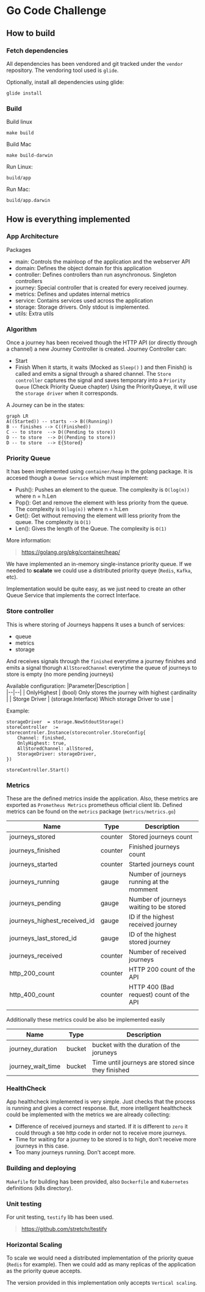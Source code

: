 # Go Code Challenge

## How to build

### Fetch dependencies
All dependencies has been vendored and git tracked under the `vendor` repository. 
The vendoring tool used is  `glide`.

Optionally, install all dependencies using glide:
```
glide install
```

### Build
Build linux
```
make build
```

Build Mac
```
make build-darwin
```


Run Linux:
```
build/app
```

Run Mac:
```
build/app.darwin
```

## How is everything implemented

### App Architecture
Packages
- main: Controls the mainloop of the application and the webserver API
- domain: Defines the object domain for this application
- controller: Defines controllers than run asynchronous. Singleton controllers
- journey: Special controller that is created for every received journey.
- metrics: Defines and updates internal metrics
- service: Contains services used across the application
- storage: Storage drivers. Only stdout is implemented.
- utils: Extra utils

### Algorithm
Once a journey has been received though the HTTP API (or directly through a channel) a new Journey Controller is created.
 Journey Controller can:
 - Start
 - Finish
When it starts, it waits (Mocked as `Sleep()` ) and then Finish() is called and emits a signal through a shared channel.
The `Store controller` captures the signal and saves temporary into a `Priority Queue` (Check Priority Queue chapter)
Using the PriorityQueye, it will use the `storage driver` when it corresponds.

A Journey can be in the states:

```mermaid
graph LR
A((Started)) -- starts --> B((Running))
B -- finishes --> C((Finished))
C -- to store  --> D((Pending to store))
D -- to store  --> D((Pending to store))
D -- to store  --> E{Stored}
```

### Priority Queue
It has been implemented using `container/heap` in the golang package.
It is accesed though a `Queue Service` which must implement:

- Push(): Pushes an element to the queue. The complexity is `O(log(n))` where n = h.Len
- Pop(): Get and remove the element with less priority from the queue. The complexity is `O(log(n))` where n = h.Len
- Get(): Get without removing the element will less priority from the queue. The complexity is `O(1)` 
- Len(): Gives the length of the Queue. The complexity is `O(1)` 

More information:
> https://golang.org/pkg/container/heap/

We have implemented an in-memory single-instance priority queue. If we needed to **scalate** we could use a distributed priority queye (`Redis`, `Kafka`, etc).

Implementation would be quite easy, as we just need to create an other Queue Service that implements the correct Interface.
 
 ### Store controller
 This is where storing of Journeys happens
 It uses a bunch of services:

- queue
- metrics
- storage

And receives signals through the  `finished` everytime a journey finishes and  emits a signal thorugh `AllStoredChannel` everytime the queue of journeys to store is empty (no more pending journeys)

Available configuration:
|Parameter|Description  |  
|--|--|
| OnlyHighest | (bool) Only stores the journey with highest cardinality |
| Storge Driver | (storage.Interface) Which storage Driver to use |

 Example:
```
storageDriver  = storage.NewStdoutStorage()
storeController  := storecontroler.Instance(storecontroler.StoreConfig{
	Channel: finished,
	OnlyHighest: true,
	AllStoredChannel: allStored,
	StorageDriver: storageDriver,
})

storeController.Start()
```

### Metrics
These are the defined metrics inside the application.
Also, these metrics are exported as `Prometheus Metrics` prometheus official client lib. 
Defined metrics can be found on the `metrics` package (`metrics/metrics.go`)

| Name | Type | Description |
|--|--|--|
| journeys_stored | counter | Stored journeys count |
| journeys_finished | counter  | Finished journeys count  |
| journeys_started | counter | Started journeys count |
| journeys_running | gauge | Number of journeys running at the momment |
| journeys_pending | gauge | Number of journeys waiting to be stored |
| journeys\_highest\_received_id | gauge  | ID if the highest received journey |
| journeys\_last\_stored_id | gauge | ID of the highest stored journey |
| journeys_received | counter | Number of received journeys |
| http\_200\_count | counter | HTTP 200 count of the API |
| http\_400\_count |counter  | HTTP 400 (Bad request) count of the API |
|  |  |  |

Additionally these metrics could be also be implemented easily

| Name | Type | Description |
|--|--|--|
| journey_duration | bucket | bucket with the duration of the joruneys |
| journey_wait_time | bucket | Time until journeys are stored since they finished |

### HealthCheck
App healthcheck implemented is very simple. Just checks that the process is running and gives a correct response. 
But, more intelligent healthcheck could be implemented with the metrics we are already collecting:

 - Difference of received journeys and started. If it is different to `zero` it could through a `500` http code in order not to receive more journeys.
 - Time for waiting for a journey to be stored is to high, don't receive more journeys in this case.
 - Too many journeys running. Don't accept more.

### Building and deploying
`Makefile` for building has been provided, also  `Dockerfile` and `Kubernetes` definitions (k8s directory).

### Unit testing
For unit testing, `testify` lib has been used.
> https://github.com/stretchr/testify

### Horizontal Scaling
To scale we would need a distributed implementation of the priority queue (`Redis` for example). Then we could add as many replicas of the application as the priority queue accepts.

The version provided in this implementation only accepts `Vertical scaling`.


